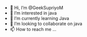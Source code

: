 - 👋 Hi, I’m @GeekSupriyoM
- 👀 I’m interested in java
- 🌱 I’m currently learning Java
- 💞️ I’m looking to collaborate on java
- 📫 How to reach me ...

<!---
GeekSupriyoM/GeekSupriyoM is a ✨ special ✨ repository because its `README.md` (this file) appears on your GitHub profile.
You can click the Preview link to take a look at your changes.
--->
